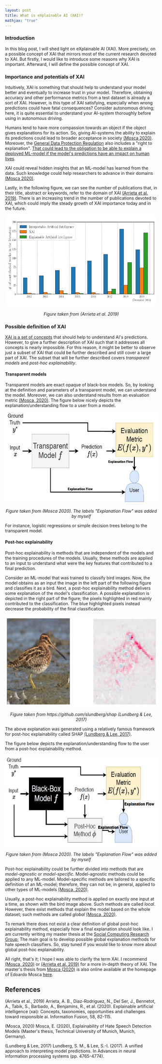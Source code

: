 ```yaml
---
layout: post
title: What is eXplainable AI (XAI)?
mathjax: "true"
---
```

### Introduction

In this blog post, I will shed light on eXplainable AI (XAI). More precisely, on a possible concept of XAI that mirrors
most of the current research devoted to XAI. But firstly, I would like to introduce some reasons why XAI is important.
Afterward, I will define the possible concept of XAI.

### Importance and potentials of XAI
Intuitively, XAI is something that should help to understand your model better and eventually to increase trust in your model. Therefore, obtaining accuracy and other performance metrics from a test dataset is already a sort of XAI.
However, is this type of XAI satisfying, especially when wrong predictions could have fatal consequences?
Consider autonomous driving; here, it is quite essential to understand your AI-system thoroughly before using in autonomous driving.

Humans tend to have more compassion towards an object if the object gives explanations for its action.
So, giving AI-systems the ability to explain its predictions could lead to broader acceptance in society [(Mosca 2020)](#2).
Moreover, the [General Data Protection Regulation](https://en.wikipedia.org/wiki/General_Data_Protection_Regulation) also includes a "right to explanation". 
[That could lead to the obligation to be able to explain a deployed ML-model if the model's predictions have an impact on human lives](https://blog.bigml.com/2018/05/01/prediction-explanation-adding-transparency-to-machine-learning/).

XAI could reveal hidden insights that an ML-model has learned from the data. Such knowledge could help researchers to advance in their domains [(Mosca 2020)](#2).

Lastly, in the following figure, we can see the number of publications that, in their title, abstract or keywords, refer to the domain of XAI [(Arrieta et al. 2019)](#1). 
There is an increasing trend in the number of publications devoted to XAI, which could imply the steady growth of XAI importance today and in the future.
<p align="center">
	<img src="/img/interpretable_ai.JPG" alt="geo" width="500" height="300"/>
</p>
<p align="center">
    <em>Figure taken from (Arrieta et al. 2019)</em>
</p>

### Possible definition of XAI

[XAI is a set of concepts](https://en.wikipedia.org/wiki/Explainable_artificial_intelligence) that should help to understand AI's predictions. However, to give a further description of XAI such that it 
addresses all concepts is nearly impossible. For this reason, it might be better to observe just a subset of XAI that could be further described and still cover a large part of XAI. The subset that will be further described
covers *transparent models* and *post-hoc explainability*.  

#### Transparent models

Transparent models are exact opaque of black-box models. 
So, by looking at the definition and parameters of a transparent model, we can understand the model. 
Moreover, we can also understand results from an evaluation metric [(Mosca, 2020)](#2). 
The figure below nicely depicts the explanation/understanding flow to a user from a model.
<p align="center">
	<img src="/img/transparent_models.JPG" alt="geo" width="600" height="300"/>
</p>
<p align="center">
    <em>Figure taken from (Mosca 2020). The labels "Explanation Flow" was added by myself</em>
</p>

For instance, logistic regressions or simple decision trees belong to the transparent model.

#### Post-hoc explainability
Post-hoc explainability is methods that are independent of the models and the training procedures of the models.
Usually, these methods are applied to an input to understand what were the key features that contributed to a final prediction.

Consider an ML-model that was trained to classify bird images.
Now, the model obtains as an input the image in the left part of the following figure and classifies it as a bird.
Next, a post-hoc explainability method delivers some explanation of the model's classification.
A possible explanation is depicted in the right part of the figure; the pixels highlighted
in red mainly contributed to the classification. The blue highlighted pixels instead decrease
the probability of the final classification.
<p align="center">
	<img src="/img/shap_explanation.JPG" alt="geo" width="600" height="300"/>
</p>
<p align="center">
    <em>Figure taken from https://github.com/slundberg/shap (Lundberg & Lee, 2017)</em>
</p>

The above explanation was generated using a relatively famous framework for post-hoc explainability called SHAP [(Lundberg & Lee, 2017)](#3).

The figure below depicts the explanation/understanding flow to the user from a post-hoc explainability method.
<p align="center">
	<img src="/img/post-hoc_explainability.JPG" alt="geo" width="600" height="300"/>
</p>
<p align="center">
    <em>Figure taken from (Mosca 2020). The labels "Explanation Flow" was added by myself</em>
</p>

Post-hoc explainability could be further divided into methods that are *model-agnostic* or *model-specific*.
Model-agnostic methods could be applied to any ML-model. Model-specific methods are tailored to a specific definition of an ML-model;
therefore, they can not be, in general, applied to other types of ML-models  [(Mosca, 2020)](#2).

Usually, a post-hoc explainability method is applied on exactly one input at a time, as shown with the bird image above.
Such methods are called *local*. However, there exist methods that explain the model based on the whole dataset;
such methods are called *global* [(Mosca, 2020)](#2).

To remark there does not exist a clear definition of global post-hoc explainability method,
especially how a final explanation should look like. I am currently writing my master thesis at the [Social Computing Research Group](https://www.in.tum.de/social/group/);
The main goal is to develop possible global explanation methods for hate speech classifiers.
So, stay tuned if you would like to know more about global post-hoc explainability.

All right, that's it; I hope I was able to clarify the term XAI. I recommend [(Mosca, 2020)](#2) or [(Arrieta et al. 2019)](#1)
for a more in-depth theory of XAI. The master's thesis from [Mosca (2020)](#2) is  also online available at the homepage of Edoardo Mosca [here](https://www.in.tum.de/social/team/edoardo-mosca/).


## References
<a id="1">(Arrieta et al., 2019)</a> 
Arrieta, A. B., Diaz-Rodriguez, N., Del Ser, J., Bennetot, A., Tabik, S., Barbado, A., Benjamins, R., et al. (2020).
Explainable artificial intelligence (xai): Concepts, taxonomies, opportunities and challenges toward responsible ai.
Information Fusion, 58, 82-115.

<a id="2">(Mosca, 2020)</a>
Mosca, E. (2020), Explainability of Hate Speech Detection Models (Master's thesis, Technical University of Munich, Munich, Germany).

<a id="3">(Lundberg & Lee, 2017)</a>
Lundberg, S. M., & Lee, S.-I. (2017). A unified approach to interpreting model predictions.
In Advances in neural information processing systems (pp. 4765-4774).
